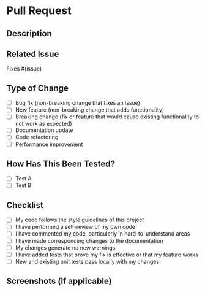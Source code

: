 # Pull Request

## Description
<!-- Provide a brief description of the changes in this PR -->

## Related Issue
<!-- Link to the issue this PR addresses, if applicable -->
Fixes #(issue)

## Type of Change
<!-- Mark the appropriate option with an "x" -->
- [ ] Bug fix (non-breaking change that fixes an issue)
- [ ] New feature (non-breaking change that adds functionality)
- [ ] Breaking change (fix or feature that would cause existing functionality to not work as expected)
- [ ] Documentation update
- [ ] Code refactoring
- [ ] Performance improvement

## How Has This Been Tested?
<!-- Describe the tests you ran to verify your changes -->
- [ ] Test A
- [ ] Test B

## Checklist
<!-- Mark items with "x" as completed -->
- [ ] My code follows the style guidelines of this project
- [ ] I have performed a self-review of my own code
- [ ] I have commented my code, particularly in hard-to-understand areas
- [ ] I have made corresponding changes to the documentation
- [ ] My changes generate no new warnings
- [ ] I have added tests that prove my fix is effective or that my feature works
- [ ] New and existing unit tests pass locally with my changes

## Screenshots (if applicable)
<!-- Add screenshots to help explain your changes -->